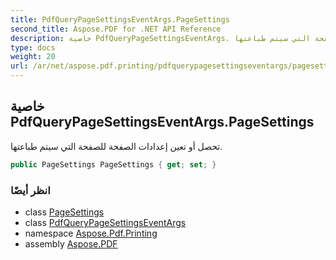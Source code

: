 ```yaml
---
title: PdfQueryPageSettingsEventArgs.PageSettings
second_title: Aspose.PDF for .NET API Reference
description: خاصية PdfQueryPageSettingsEventArgs. تحصل أو تعين إعدادات الصفحة للصفحة التي سيتم طباعتها
type: docs
weight: 20
url: /ar/net/aspose.pdf.printing/pdfquerypagesettingseventargs/pagesettings/
---
```

## خاصية PdfQueryPageSettingsEventArgs.PageSettings

تحصل أو تعين إعدادات الصفحة للصفحة التي سيتم طباعتها.

```csharp
public PageSettings PageSettings { get; set; }
```

### انظر أيضًا

* class [PageSettings](../../pagesettings/)
* class [PdfQueryPageSettingsEventArgs](../)
* namespace [Aspose.Pdf.Printing](../../../aspose.pdf.printing/)
* assembly [Aspose.PDF](../../../)